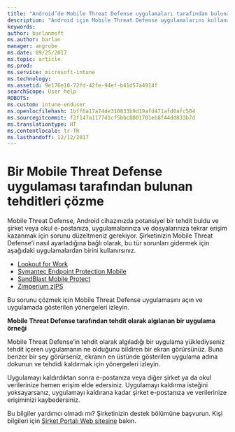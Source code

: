 ```yaml
---
title: "Android’de Mobile Threat Defense uygulamaları tarafından bulunan tehditleri çözme | Microsoft Docs"
description: "Android için Mobile Threat Defense uygulamalarını kullanarak tehditleri çözmeyi öğrenin."
keywords: 
author: barlanmsft
ms.author: barlan
manager: angrobe
ms.date: 09/25/2017
ms.topic: article
ms.prod: 
ms.service: microsoft-intune
ms.technology: 
ms.assetid: 9e176e10-72fd-42fe-94ef-b41d57a4914f
searchScope: User help
ROBOTS: 
ms.custom: intune-enduser
ms.openlocfilehash: 1bff6a17a74de310833b9d19afd471afd0afc504
ms.sourcegitcommit: f2f147a1177d1cf5bbc8001701eb8f44dd833b7d
ms.translationtype: HT
ms.contentlocale: tr-TR
ms.lasthandoff: 12/12/2017
---
```

# <a name="resolve-a-threat-found-by-a-mobile-threat-defense-app"></a>Bir Mobile Threat Defense uygulaması tarafından bulunan tehditleri çözme

Mobile Threat Defense, Android cihazınızda potansiyel bir tehdit buldu ve şirket veya okul e-postanıza, uygulamalarınıza ve dosyalarınıza tekrar erişim kazanmak için sorunu düzeltmeniz gerekiyor. Şirketinizin Mobile Threat Defense’i nasıl ayarladığına bağlı olarak, bu tür sorunları gidermek için aşağıdaki uygulamalardan birini kullanırsınız.

* [Lookout for Work](you-need-to-resolve-a-threat-found-by-lookout-for-work-android.md)
* [Symantec Endpoint Protection Mobile](you-need-to-resolve-a-threat-found-by-skycure-android.md)
* [SandBlast Mobile Protect](you-need-to-resolve-a-threat-found-by-checkpoint-android.md)
* [Zimperium zIPS](you-need-to-resolve-a-threat-found-by-zips-android.md)

Bu sorunu çözmek için Mobile Threat Defense uygulamasını açın ve uygulamada gösterilen yönergeleri izleyin.

**Mobile Threat Defense tarafından tehdit olarak algılanan bir uygulama örneği**

Mobile Threat Defense’in tehdit olarak algıladığı bir uygulama yüklediyseniz tehdit içeren uygulamanın ne olduğunu bildiren bir ekran görürsünüz. Buna benzer bir şey görürseniz, ekranın en üstünde gösterilen uygulama adına dokunun ve tehdidi kaldırmak için yönergeleri izleyin.

Uygulamayı kaldırdıktan sonra e-postanıza veya diğer şirket ya da okul verilerinize hemen erişim elde edersiniz. Uygulamayı kaldırma isteğini yoksayarsanız, uygulamayı kaldırana kadar şirket e-postanıza ve verilerinize erişiminizi kaybedersiniz.

Bu bilgiler yardımcı olmadı mı? Şirketinizin destek bölümüne başvurun. Kişi bilgileri için [Şirket Portalı Web sitesine](https://portal.manage.microsoft.com#HelpDeskDialog) bakın.

